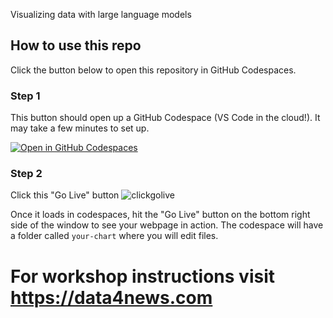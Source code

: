 Visualizing data with large language models

## How to use this repo

Click the button below to open this repository in GitHub Codespaces.

### Step 1
This button should open up a GitHub Codespace (VS Code in the cloud!). 
It may take a few minutes to set up. 

[![Open in GitHub Codespaces](https://github.com/codespaces/badge.svg)](https://codespaces.new/dmil/dataviz-with-llms-d3)

### Step 2
Click this "Go Live" button
 ![clickgolive](https://github.com/user-attachments/assets/bf6fb6f5-23f1-4dc2-9805-c956c44e92ea)

Once it loads in codespaces, hit the "Go Live" button on the bottom right side of the window to see your webpage in action. The codespace will have a folder called `your-chart` where you will edit files.

# For workshop instructions visit https://data4news.com


